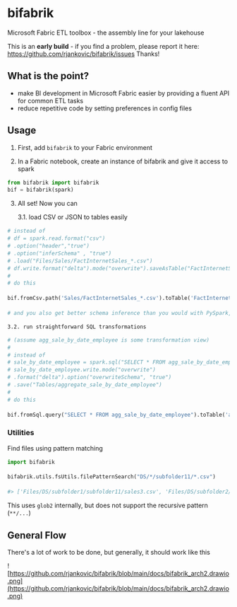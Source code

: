 # bifabrik
Microsoft Fabric ETL toolbox - the assembly line for your lakehouse

This is an **early build** - if you find a problem, please report it here: https://github.com/rjankovic/bifabrik/issues Thanks!

## What is the point?
 - make BI development in Microsoft Fabric easier by providing a fluent API for common ETL tasks
 - reduce repetitive code by setting preferences in config files

## Usage
1. First, add `bifabrik` to your Fabric environment

2. In a Fabric notebook, create an instance of bifabrik and give it access to spark

```python
from bifabrik import bifabrik
bif = bifabrik(spark)
```

3. All set! Now you can

    3.1. load CSV or JSON to tables easily
```python
# instead of
# df = spark.read.format("csv")
# .option("header","true")
# .option("inferSchema" , "true")
# .load("Files/Sales/FactInternetSales_*.csv")
# df.write.format("delta").mode("overwrite").saveAsTable("FactInternetSales")
#
# do this

bif.fromCsv.path('Sales/FactInternetSales_*.csv').toTable('FactInternetSales').save()

# and you also get better schema inference than you would with PySpark, as bifabrik will use pandas to load the files :)
```
    3.2. run straightforward SQL transformations
```python
# (assume agg_sale_by_date_employee is some transformation view)
# 
# instead of
# sale_by_date_employee = spark.sql("SELECT * FROM agg_sale_by_date_employee")
# sale_by_date_employee.write.mode("overwrite")
# .format("delta").option("overwriteSchema", "true")
# .save("Tables/aggregate_sale_by_date_employee")
#
# do this

bif.fromSql.query("SELECT * FROM agg_sale_by_date_employee").toTable('aggregate_sale_by_date_employee').save()
```
### Utilities
Find files using pattern matching
```python
import bifabrik

bifabrik.utils.fsUtils.filePatternSearch("DS/*/subfolder11/*.csv")

#> ['Files/DS/subfolder1/subfolder11/sales3.csv', 'Files/DS/subfolder2/subfolder11/sales4.csv']
```
This uses `glob2` internally, but does not support the recursive pattern (`**/...`)
## General Flow
There's a lot of work to be done, but generally, it should work like this

![https://github.com/rjankovic/bifabrik/blob/main/docs/bifabrik_arch2.drawio.png](https://github.com/rjankovic/bifabrik/blob/main/docs/bifabrik_arch2.drawio.png)

